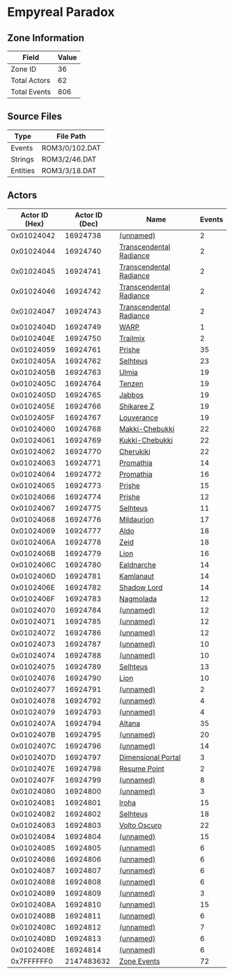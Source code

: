 # Empyreal Paradox

## Zone Information

| Field        |   Value |
|--------------|---------|
| Zone ID      |      36 |
| Total Actors |      62 |
| Total Events |     806 |

## Source Files

| Type     | File Path      |
|----------|----------------|
| Events   | ROM3/0/102.DAT |
| Strings  | ROM3/2/46.DAT  |
| Entities | ROM3/3/18.DAT  |

## Actors

| Actor ID (Hex)   |   Actor ID (Dec) | Name                                                                   |   Events |
|------------------|------------------|------------------------------------------------------------------------|----------|
| 0x01024042       |         16924738 | [(unnamed)](./16924738/)                                               |        2 |
| 0x01024044       |         16924740 | [Transcendental Radiance](./16924740%20-%20Transcendental%20Radiance/) |        2 |
| 0x01024045       |         16924741 | [Transcendental Radiance](./16924741%20-%20Transcendental%20Radiance/) |        2 |
| 0x01024046       |         16924742 | [Transcendental Radiance](./16924742%20-%20Transcendental%20Radiance/) |        2 |
| 0x01024047       |         16924743 | [Transcendental Radiance](./16924743%20-%20Transcendental%20Radiance/) |        2 |
| 0x0102404D       |         16924749 | [WARP](./16924749%20-%20WARP/)                                         |        1 |
| 0x0102404E       |         16924750 | [Trailmix](./16924750%20-%20Trailmix/)                                 |        2 |
| 0x01024059       |         16924761 | [Prishe](./16924761%20-%20Prishe/)                                     |       35 |
| 0x0102405A       |         16924762 | [Selhteus](./16924762%20-%20Selhteus/)                                 |       23 |
| 0x0102405B       |         16924763 | [Ulmia](./16924763%20-%20Ulmia/)                                       |       19 |
| 0x0102405C       |         16924764 | [Tenzen](./16924764%20-%20Tenzen/)                                     |       19 |
| 0x0102405D       |         16924765 | [Jabbos](./16924765%20-%20Jabbos/)                                     |       19 |
| 0x0102405E       |         16924766 | [Shikaree Z](./16924766%20-%20Shikaree%20Z/)                           |       19 |
| 0x0102405F       |         16924767 | [Louverance](./16924767%20-%20Louverance/)                             |       19 |
| 0x01024060       |         16924768 | [Makki-Chebukki](./16924768%20-%20Makki-Chebukki/)                     |       22 |
| 0x01024061       |         16924769 | [Kukki-Chebukki](./16924769%20-%20Kukki-Chebukki/)                     |       22 |
| 0x01024062       |         16924770 | [Cherukiki](./16924770%20-%20Cherukiki/)                               |       22 |
| 0x01024063       |         16924771 | [Promathia](./16924771%20-%20Promathia/)                               |       14 |
| 0x01024064       |         16924772 | [Promathia](./16924772%20-%20Promathia/)                               |       16 |
| 0x01024065       |         16924773 | [Prishe](./16924773%20-%20Prishe/)                                     |       15 |
| 0x01024066       |         16924774 | [Prishe](./16924774%20-%20Prishe/)                                     |       12 |
| 0x01024067       |         16924775 | [Selhteus](./16924775%20-%20Selhteus/)                                 |       11 |
| 0x01024068       |         16924776 | [Mildaurion](./16924776%20-%20Mildaurion/)                             |       17 |
| 0x01024069       |         16924777 | [Aldo](./16924777%20-%20Aldo/)                                         |       18 |
| 0x0102406A       |         16924778 | [Zeid](./16924778%20-%20Zeid/)                                         |       18 |
| 0x0102406B       |         16924779 | [Lion](./16924779%20-%20Lion/)                                         |       16 |
| 0x0102406C       |         16924780 | [Ealdnarche](./16924780%20-%20Ealdnarche/)                             |       14 |
| 0x0102406D       |         16924781 | [Kamlanaut](./16924781%20-%20Kamlanaut/)                               |       14 |
| 0x0102406E       |         16924782 | [Shadow Lord](./16924782%20-%20Shadow%20Lord/)                         |       14 |
| 0x0102406F       |         16924783 | [Nagmolada](./16924783%20-%20Nagmolada/)                               |       12 |
| 0x01024070       |         16924784 | [(unnamed)](./16924784/)                                               |       12 |
| 0x01024071       |         16924785 | [(unnamed)](./16924785/)                                               |       12 |
| 0x01024072       |         16924786 | [(unnamed)](./16924786/)                                               |       12 |
| 0x01024073       |         16924787 | [(unnamed)](./16924787/)                                               |       10 |
| 0x01024074       |         16924788 | [(unnamed)](./16924788/)                                               |       10 |
| 0x01024075       |         16924789 | [Selhteus](./16924789%20-%20Selhteus/)                                 |       13 |
| 0x01024076       |         16924790 | [Lion](./16924790%20-%20Lion/)                                         |       10 |
| 0x01024077       |         16924791 | [(unnamed)](./16924791/)                                               |        2 |
| 0x01024078       |         16924792 | [(unnamed)](./16924792/)                                               |        4 |
| 0x01024079       |         16924793 | [(unnamed)](./16924793/)                                               |        4 |
| 0x0102407A       |         16924794 | [Altana](./16924794%20-%20Altana/)                                     |       35 |
| 0x0102407B       |         16924795 | [(unnamed)](./16924795/)                                               |       20 |
| 0x0102407C       |         16924796 | [(unnamed)](./16924796/)                                               |       14 |
| 0x0102407D       |         16924797 | [Dimensional Portal](./16924797%20-%20Dimensional%20Portal/)           |        3 |
| 0x0102407E       |         16924798 | [Resume Point](./16924798%20-%20Resume%20Point/)                       |        2 |
| 0x0102407F       |         16924799 | [(unnamed)](./16924799/)                                               |        8 |
| 0x01024080       |         16924800 | [(unnamed)](./16924800/)                                               |        3 |
| 0x01024081       |         16924801 | [Iroha](./16924801%20-%20Iroha/)                                       |       15 |
| 0x01024082       |         16924802 | [Selhteus](./16924802%20-%20Selhteus/)                                 |       18 |
| 0x01024083       |         16924803 | [Volto Oscuro](./16924803%20-%20Volto%20Oscuro/)                       |       22 |
| 0x01024084       |         16924804 | [(unnamed)](./16924804/)                                               |       15 |
| 0x01024085       |         16924805 | [(unnamed)](./16924805/)                                               |        6 |
| 0x01024086       |         16924806 | [(unnamed)](./16924806/)                                               |        6 |
| 0x01024087       |         16924807 | [(unnamed)](./16924807/)                                               |        6 |
| 0x01024088       |         16924808 | [(unnamed)](./16924808/)                                               |        6 |
| 0x01024089       |         16924809 | [(unnamed)](./16924809/)                                               |        3 |
| 0x0102408A       |         16924810 | [(unnamed)](./16924810/)                                               |       15 |
| 0x0102408B       |         16924811 | [(unnamed)](./16924811/)                                               |        6 |
| 0x0102408C       |         16924812 | [(unnamed)](./16924812/)                                               |        7 |
| 0x0102408D       |         16924813 | [(unnamed)](./16924813/)                                               |        6 |
| 0x0102408E       |         16924814 | [(unnamed)](./16924814/)                                               |        6 |
| 0x7FFFFFF0       |       2147483632 | [Zone Events](./Zone%20Events/)                                        |       72 |